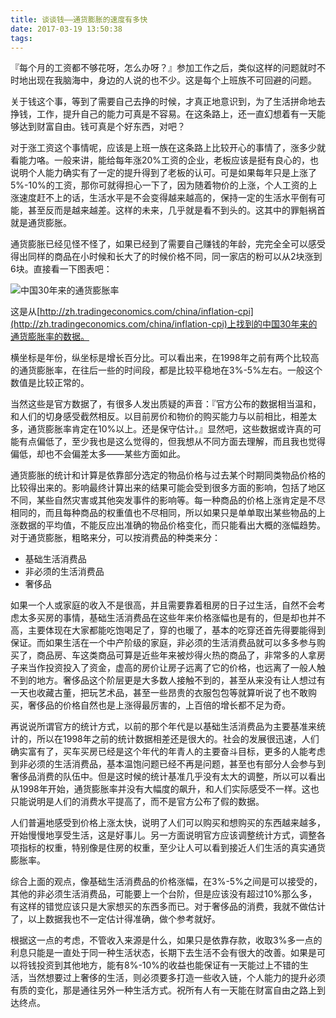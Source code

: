 ```yaml
---
title: 谈谈钱——通货膨胀的速度有多快
date: 2017-03-19 13:50:38
tags:
---
```


『每个月的工资都不够花呀，怎么办呀？』参加工作之后，类似这样的问题就时不时地出现在我脑海中，身边的人说的也不少。这是每个上班族不可回避的问题。  

关于钱这个事，等到了需要自己去挣的时候，才真正地意识到，为了生活拼命地去挣钱，工作，提升自己的能力可真是不容易。在这条路上，还一直幻想着有一天能够达到财富自由。钱可真是个好东西，对吧？  

对于涨工资这个事情呢，应该是上班一族在这条路上比较开心的事情了，涨多少就看能力咯。一般来讲，能给每年涨20%工资的企业，老板应该是挺有良心的，也说明个人能力确实有了一定的提升得到了老板的认可。可是如果每年只是上涨了5%-10%的工资，那你可就得担心一下了，因为随着物价的上涨，个人工资的上涨速度赶不上的话，生活水平是不会变得越来越高的，保持一定的生活水平倒有可能，甚至反而是越来越差。这样的未来，几乎就是看不到头的。这其中的罪魁祸首就是通货膨胀。  

通货膨胀已经见怪不怪了，如果已经到了需要自己赚钱的年龄，完完全全可以感受得出同样的商品在小时候和长大了的时候价格不同，同一家店的粉可以从2块涨到6块。直接看一下图表吧：  

![中国30年来的通货膨胀率](/img/中国30年来的通货膨胀率.png)  

这是从[http://zh.tradingeconomics.com/china/inflation-cpi](http://zh.tradingeconomics.com/china/inflation-cpi)上找到的中国30年来的通货膨胀率的数据。  

横坐标是年份，纵坐标是增长百分比。可以看出来，在1998年之前有两个比较高的通货膨胀率，在往后一些的时间段，都是比较平稳地在3%-5%左右。一般这个数值是比较正常的。  

当然这些是官方数据了，有很多人发出质疑的声音：『官方公布的数据相当温和，和人们的切身感受截然相反。以目前房价和物价的购买能力与以前相比，相差太多，通货膨胀率肯定在10%以上。还是保守估计。』显然吧，这些数据或许真的可能有点偏低了，至少我也是这么觉得的，但我想从不同方面去理解，而且我也觉得偏低，却也不会偏差太多——某些方面如此。  

通货膨胀的统计和计算是依靠部分选定的物品价格与过去某个时期同类物品价格的比较得出来的。影响最终计算出来的结果可能会受到很多方面的影响，包括了地区不同，某些自然灾害或其他突发事件的影响等。每一种商品的价格上涨肯定是不尽相同的，而且每种商品的权重值也不尽相同，所以如果只是单单取出某些物品的上涨数据的平均值，不能反应出准确的物品价格变化，而只能看出大概的涨幅趋势。对于通货膨胀，粗略来分，可以按消费品的种类来分：  

- 基础生活消费品  
- 非必须的生活消费品  
- 奢侈品  

如果一个人或家庭的收入不是很高，并且需要靠着租房的日子过生活，自然不会考虑太多买房的事情，基础生活消费品在这些年来价格涨幅也是有的，但是却也并不高，主要体现在大家都能吃饱喝足了，穿的也暖了，基本的吃穿还首先得要能得到保证。而如果生活在一个中产阶级的家庭，非必须的生活消费品就可以多多参与购买了，商品房、车这类商品可算是近些年来被炒得火热的商品了，非常多的人拿房子来当作投资投入了资金，虚高的房价让房子远离了它的价格，也远离了一般人触不到的地方。奢侈品这个阶层更是大多数人接触不到的，甚至从来没有让人想过有一天也收藏古董，把玩艺术品，甚至一些昂贵的衣服包包等就算听说了也不敢购买，奢侈品的价格自然也是上涨得最厉害的，上百倍的增长都不足为奇。  

再说说所谓官方的统计方式，以前的那个年代是以基础生活消费品为主要基准来统计的，所以在1998年之前的统计数据相差还是很大的。社会的发展很迅速，人们确实富有了，买车买房已经是这个年代的年青人的主要奋斗目标，更多的人能考虑到非必须的生活消费品，基本温饱问题已经不再是问题，甚至也有部分人会参与到奢侈品消费的队伍中。但是这时候的统计基准几乎没有太大的调整，所以可以看出从1998年开始，通货膨胀率并没有大幅度的飙升，和人们实际感受不一样。这也只能说明是人们的消费水平提高了，而不是官方公布了假的数据。  

人们普遍地感受到价格上涨太快，说明了人们可以购买和想购买的东西越来越多，开始慢慢地享受生活，这是好事儿。另一方面说明官方应该调整统计方式，调整各项指标的权重，特别像是住房的权重，至少让人可以看到接近人们生活的真实通货膨胀率。  

综合上面的观点，像基础生活消费品的价格涨幅，在3%-5%之间是可以接受的，其他的非必须生活消费品，可能要上一个台阶，但是应该没有超过10%那么多，有这样的错觉应该只是大家想买的东西多而已。对于奢侈品的消费，我就不做估计了，以上数据我也不一定估计得准确，做个参考就好。  

根据这一点的考虑，不管收入来源是什么，如果只是依靠存款，收取3%多一点的利息只能是一直处于同一种生活状态，长期下去生活不会有很大的改善。如果是可以将钱投资到其他地方，能有8%-10%的收益也能保证有一天能过上不错的生活，当然想要过上奢侈的生活，则必须要多打造一些收入链，个人能力的提升必须有质的变化，那是通往另外一种生活方式。祝所有人有一天能在财富自由之路上到达终点。  